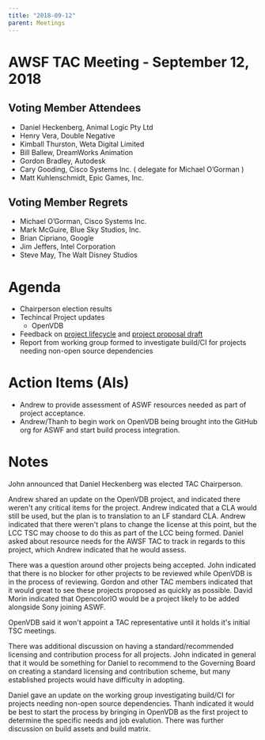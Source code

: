 ```yaml
---
title: "2018-09-12"
parent: Meetings
---
```

# AWSF TAC Meeting - September 12, 2018

## Voting Member Attendees

- Daniel Heckenberg, Animal Logic Pty Ltd
- Henry Vera, Double Negative
- Kimball Thurston, Weta Digital Limited
- Bill Ballew, DreamWorks Animation
- Gordon Bradley, Autodesk
- Cary Gooding, Cisco Systems Inc. ( delegate for Michael O’Gorman )
- Matt Kuhlenschmidt, Epic Games, Inc.

## Voting Member Regrets

- Michael O’Gorman, Cisco Systems Inc.
- Mark McGuire, Blue Sky Studios, Inc.
- Brian Cipriano, Google
- Jim Jeffers, Intel Corporation
- Steve May, The Walt Disney Studios

# Agenda

- Chairperson election results
- Techincal Project updates
  - OpenVDB
- Feedback on [project lifecycle](../governance/lifecycle.md) and [project proposal draft](../governance/proposal_template.md)
- Report from working group formed to investigate build/CI for projects needing non-open source dependencies

# Action Items (AIs)

- Andrew to provide assessment of ASWF resources needed as part of project acceptance.
- Andrew/Thanh to begin work on OpenVDB being brought into the GitHub org for ASWF and start build process integration.

# Notes

John announced that Daniel Heckenberg was elected TAC Chairperson.

Andrew shared an update on the OpenVDB project, and indicated there weren't any critical items for the project. Andrew indicated that a CLA would still be used, but the plan is to translation to an LF standard CLA. Andrew indicated that there weren't plans to change the license at this point, but the LCC TSC may choose to do this as part of the LCC being formed. Daniel asked about resource needs for the AWSF TAC to track in regards to this project, which Andrew indicated that he would assess.

There was a question around other projects being accepted. John indicated that there is no blocker for other projects to be reviewed while OpenVDB is in the process of reviewing. Gordon and other TAC members indicated that it would great to see these projects proposed as quickly as possible. David Morin indicated that OpencolorIO would be a project likely to be added alongside Sony joining ASWF.

OpenVDB said it won't appoint a TAC representative until it holds it's initial TSC meetings.

There was additional discussion on having a standard/recommended licensing and contribution process for all projects. John indicated in general that it would be something for Daniel to recommend to the Governing Board on creating a standard licensing and contribution scheme, but many established projects would have difficulty in adopting.

Daniel gave an update on the working group investigating build/CI for projects needing non-open source dependencies. Thanh indicated it would be best to start the process by bringing in OpenVDB as the first project to determine the specific needs and job evalution. There was further discussion on build assets and build matrix.
